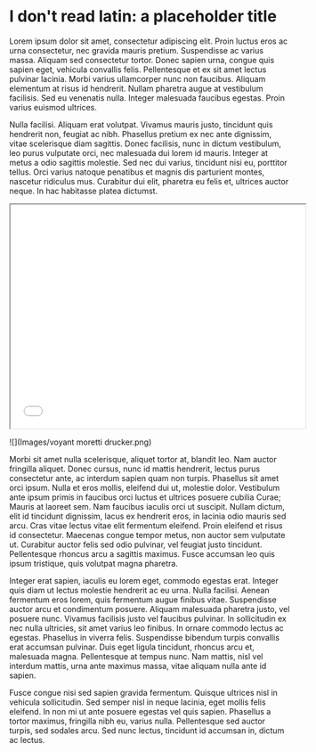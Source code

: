 # I don't read latin: a placeholder title

Lorem ipsum dolor sit amet, consectetur adipiscing elit. Proin luctus eros ac urna consectetur, nec gravida mauris pretium. Suspendisse ac varius massa. Aliquam sed consectetur tortor. Donec sapien urna, congue quis sapien eget, vehicula convallis felis. Pellentesque et ex sit amet lectus pulvinar lacinia. Morbi varius ullamcorper nunc non faucibus. Aliquam elementum at risus id hendrerit. Nullam pharetra augue at vestibulum facilisis. Sed eu venenatis nulla. Integer malesuada faucibus egestas. Proin varius euismod ultrices.

Nulla facilisi. Aliquam erat volutpat. Vivamus mauris justo, tincidunt quis hendrerit non, feugiat ac nibh. Phasellus pretium ex nec ante dignissim, vitae scelerisque diam sagittis. Donec facilisis, nunc in dictum vestibulum, leo purus vulputate orci, nec malesuada dui lorem id mauris. Integer at metus a odio sagittis molestie. Sed nec dui varius, tincidunt nisi eu, porttitor tellus. Orci varius natoque penatibus et magnis dis parturient montes, nascetur ridiculus mus. Curabitur dui elit, pharetra eu felis et, ultrices auctor neque. In hac habitasse platea dictumst.

<iframe style='width: 530px; height: 402px;' src='//voyant-tools.org/?corpus=52795f3071485eb99999f5cf93f7fcf8'></iframe>

![](Images/voyant moretti drucker.png) 

Morbi sit amet nulla scelerisque, aliquet tortor at, blandit leo. Nam auctor fringilla aliquet. Donec cursus, nunc id mattis hendrerit, lectus purus consectetur ante, ac interdum sapien quam non turpis. Phasellus sit amet orci ipsum. Nulla et eros mollis, eleifend dui ut, molestie dolor. Vestibulum ante ipsum primis in faucibus orci luctus et ultrices posuere cubilia Curae; Mauris at laoreet sem. Nam faucibus iaculis orci ut suscipit. Nullam dictum, elit id tincidunt dignissim, lacus ex hendrerit eros, in lacinia odio mauris sed arcu. Cras vitae lectus vitae elit fermentum eleifend. Proin eleifend et risus id consectetur. Maecenas congue tempor metus, non auctor sem vulputate ut. Curabitur auctor felis sed odio pulvinar, vel feugiat justo tincidunt. Pellentesque rhoncus arcu a sagittis maximus. Fusce accumsan leo quis ipsum tristique, quis volutpat magna pharetra.

Integer erat sapien, iaculis eu lorem eget, commodo egestas erat. Integer quis diam ut lectus molestie hendrerit ac eu urna. Nulla facilisi. Aenean fermentum eros lorem, quis fermentum augue finibus vitae. Suspendisse auctor arcu et condimentum posuere. Aliquam malesuada pharetra justo, vel posuere nunc. Vivamus facilisis justo vel faucibus pulvinar. In sollicitudin ex nec nulla ultricies, sit amet varius leo finibus. In ornare commodo lectus ac egestas. Phasellus in viverra felis. Suspendisse bibendum turpis convallis erat accumsan pulvinar. Duis eget ligula tincidunt, rhoncus arcu et, malesuada magna. Pellentesque at tempus nunc. Nam mattis, nisl vel interdum mattis, urna ante maximus massa, vitae aliquam nulla ante id sapien.

Fusce congue nisi sed sapien gravida fermentum. Quisque ultrices nisl in vehicula sollicitudin. Sed semper nisl in neque lacinia, eget mollis felis eleifend. In non mi ut ante posuere egestas vel quis sapien. Phasellus a tortor maximus, fringilla nibh eu, varius nulla. Pellentesque sed auctor turpis, sed sodales arcu. Sed nunc lectus, tincidunt id accumsan in, dictum ac lectus.
